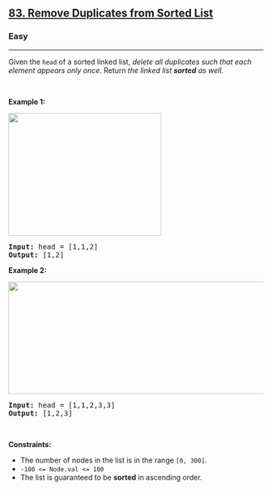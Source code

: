 <h2><a href="https://leetcode.com/problems/remove-duplicates-from-sorted-list/">83. Remove Duplicates from Sorted List</a></h2><h3>Easy</h3><hr><div><p>Given the <code>head</code> of a sorted linked list, <em>delete all duplicates such that each element appears only once</em>. Return <em>the linked list <strong>sorted</strong> as well</em>.</p>

<p>&nbsp;</p>
<p><strong class="example">Example 1:</strong></p>
<img alt="" src="https://assets.leetcode.com/uploads/2021/01/04/list1.jpg" style="width: 302px; height: 242px;">
<pre style="position: relative;"><strong>Input:</strong> head = [1,1,2]
<strong>Output:</strong> [1,2]
<div class="open_grepper_editor" title="Edit &amp; Save To Grepper"></div></pre>

<p><strong class="example">Example 2:</strong></p>
<img alt="" src="https://assets.leetcode.com/uploads/2021/01/04/list2.jpg" style="width: 542px; height: 222px;">
<pre style="position: relative;"><strong>Input:</strong> head = [1,1,2,3,3]
<strong>Output:</strong> [1,2,3]
<div class="open_grepper_editor" title="Edit &amp; Save To Grepper"></div></pre>

<p>&nbsp;</p>
<p><strong>Constraints:</strong></p>

<ul>
	<li>The number of nodes in the list is in the range <code>[0, 300]</code>.</li>
	<li><code>-100 &lt;= Node.val &lt;= 100</code></li>
	<li>The list is guaranteed to be <strong>sorted</strong> in ascending order.</li>
</ul>
</div>